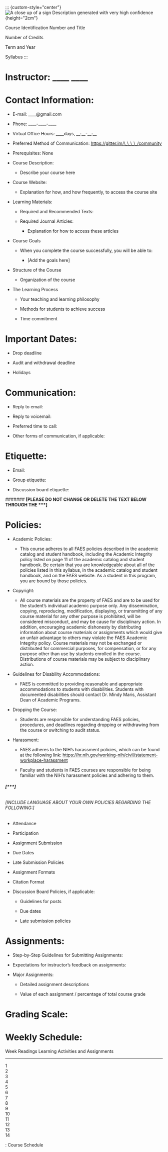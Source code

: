 ::: {custom-style="center"}
![A close up of a sign Description generated with very high
confidence](media/faes300.png){height="2cm"}

Course Identification Number and Title

Number of Credits

Term and Year

Syllabus
:::

# Instructor: \_\_\_\_ \_\_\_\_

# Contact Information:

- E-mail: \_\_\_\_@gmail.com

- Phone: \_\_\_\_-\_\_\_\_-\_\_\_\_

- Virtual Office Hours: \_\_\_\_days, \_\_:\_\_-\_\_:\_\_

- Preferred Method of Communication: https://gitter.im/\_\_\_\_/community

- Prerequisites: None

- Course Description:

    - Describe your course here

- Course Website:

    - Explanation for how, and how frequently, to access the course site

- Learning Materials:

    - Required and Recommended Texts:

    - Required Journal Articles:

        - Explanation for how to access these articles

- Course Goals

    - When you complete the course successfully, you will be able to:

        - \[Add the goals here\]

- Structure of the Course
    - Organization of the course

- The Learning Process

    - Your teaching and learning philosophy

    - Methods for students to achieve success

    - Time commitment

# Important Dates:

- Drop deadline

- Audit and withdrawal deadline

- Holidays

# Communication:

- Reply to email:

- Reply to voicemail:

- Preferred time to call:

- Other forms of communication, if applicable:

# Etiquette:

- Email:

- Group etiquette:

- Discussion board etiquette:

####### **\[PLEASE DO NOT CHANGE OR DELETE THE TEXT BELOW THROUGH THE \*\*\*\]**

# Policies:

- Academic Policies:

    - This course adheres to all FAES policies described in the academic catalog and student handbook, including the Academic Integrity policy listed on page 11 of the academic catalog and student handbook. Be certain that you are knowledgeable about all of the policies listed in this syllabus, in the academic catalog and student handbook, and on the FAES website. As a student in this program, you are bound by those policies.

- Copyright:

    - All course materials are the property of FAES and are to be used for the student’s individual academic purpose only. Any dissemination, copying, reproducing, modification, displaying, or transmitting of any course material for any other purpose is prohibited, will be considered misconduct, and may be cause for disciplinary action. In addition, encouraging academic dishonesty by distributing information about course materials or assignments which would give an unfair advantage to others may violate the FAES Academic Integrity policy. Course materials may not be exchanged or distributed for commercial purposes, for compensation, or for any purpose other than use by students enrolled in the course. Distributions of course materials may be subject to disciplinary action.

- Guidelines for Disability Accommodations:

    - FAES is committed to providing reasonable and appropriate accommodations to students with disabilities. Students with documented disabilities should contact Dr. Mindy Maris, Assistant Dean of Academic Programs.

- Dropping the Course:

    - Students are responsible for understanding FAES policies, procedures, and deadlines regarding dropping or withdrawing from the course or switching to audit status.

- Harassment:

    - FAES adheres to the NIH’s harassment policies, which can be found at the following link: <https://hr.nih.gov/working-nih/civil/statement-workplace-harassment>

    - Faculty and students in FAES courses are responsible for being familiar with the NIH’s harassment policies and adhering to them.

###### **\[\*\*\*\]**

###### \[INCLUDE LANGUAGE ABOUT YOUR OWN POLICIES REGARDING THE FOLLOWING:\]

- Attendance

- Participation

- Assignment Submission

- Due Dates

- Late Submission Policies

- Assignment Formats

- Citation Format

- Discussion Board Policies, if applicable:

    - Guidelines for posts

    - Due dates

    - Late submission policies

# Assignments:

- Step-by-Step Guidelines for Submitting Assignments:

- Expectations for instructor’s feedback on assignments:

- Major Assignments:

    - Detailed assignment descriptions

    - Value of each assignment / percentage of total course grade

# Grading Scale:

# Weekly Schedule:

  Week   Readings   Learning Activities and Assignments
  ------ ---------- -------------------------------------
  1                 
  2                 
  3                 
  4                 
  5                 
  6                 
  7                 
  8                 
  9                 
  10                
  11                
  12                
  13                
  14                

  : Course Schedule


